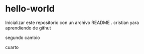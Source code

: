 # hello-world
Inicializar este repositorio con un archivo README .
cristian yara aprendiendo de githut


segundo cambio







cuarto
